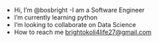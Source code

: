 - Hi, I’m @bosbright
-I am a Software Engineer
- I’m currently learning python
- I’m looking to collaborate on Data Science 
- How to reach me brightokoli4life27@gmail.com

<!---
bosbright/bosbright is a ✨ special ✨ repository because its `README.md` (this file) appears on your GitHub profile.
You can click the Preview link to take a look at your changes.
--->
